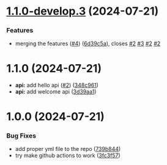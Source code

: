 # [1.1.0-develop.3](https://github.com/gowtham-aracreate/semantic-release-playground/compare/v1.1.0-develop.2...v1.1.0-develop.3) (2024-07-21)


### Features

* merging the features ([#4](https://github.com/gowtham-aracreate/semantic-release-playground/issues/4)) ([6d39c5a](https://github.com/gowtham-aracreate/semantic-release-playground/commit/6d39c5a0d8d7f7144d1460e03188cb6ee408fa41)), closes [#2](https://github.com/gowtham-aracreate/semantic-release-playground/issues/2) [#3](https://github.com/gowtham-aracreate/semantic-release-playground/issues/3) [#2](https://github.com/gowtham-aracreate/semantic-release-playground/issues/2) [#2](https://github.com/gowtham-aracreate/semantic-release-playground/issues/2)

# 1.1.0 (2024-07-21)

* **api:** add hello api ([#2](https://github.com/gowtham-aracreate/semantic-release-playground/issues/2)) ([348c961](https://github.com/gowtham-aracreate/semantic-release-playground/commit/348c96126a1c68e188ecdd610e54571b62044e29))
* **api:** add welcome api ([3d39aa1](https://github.com/gowtham-aracreate/semantic-release-playground/commit/3d39aa18c4816d6651c54afc2c8748afd7bbc98d))

# 1.0.0 (2024-07-21)

### Bug Fixes

* add proper yml file to the repo ([739b844](https://github.com/gowtham-aracreate/semantic-release-playground/commit/739b844ac18438f49f5184656a069b218ac49185))
* try make github actions to work ([3fc3f57](https://github.com/gowtham-aracreate/semantic-release-playground/commit/3fc3f5770e3bae6d53ed40b34ca5bf2f831556e7))
